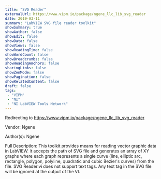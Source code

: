 ```yaml
---
title: "SVG Reader"
externalUrl: https://www.vipm.io/package/ngene_llc_lib_svg_reader
date: 2019-03-11
summary: "LabVIEW SVG file reader toolkit"
showSummary: true
showAuthor: false
showEdit: false
showData: false
showViews: false
showReadingTime: false
showWordCount: false
showBreadcrumbs: false
showHeadingAnchors: false
sharingLinks: false
showZenMode: false
showPagination: false
showRelatedContent: false
draft: false
tags:
 - "VIPM"
 - "NI"
 - "NI LabVIEW Tools Network"
---
```


Redirecting to https://www.vipm.io/package/ngene_llc_lib_svg_reader

Vendor: Ngene

Author(s): Ngene
 
Full Description:
This toolkit provides means for reading vector graphic data in LabVIEW. It accepts the path of SVG file and generates an array of XY graphs where each graph represents a single curve (line, elliptic arc, rectangle, polygon, polyline, quadratic and cubic Bezier's curves) from the file. SVG Reader.vi does not support text tags. Any text tag in the SVG file will be ignored at the output of the VI.